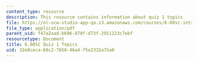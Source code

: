 ```yaml
---
content_type: resource
description: This resource contains information about quiz 1 topics
file: https://ol-ocw-studio-app-qa.s3.amazonaws.com/courses/6-00sc-introduction-to-computer-science-and-programming-spring-2011/32e0ceca60c2765046a4f5e2332a75a0_MIT6_00SCS11_q1_topics.pdf
file_type: application/pdf
parent_uid: f47a2aad-b696-870f-d73f-2911223c7ebf
resourcetype: Document
title: 6.00SC Quiz 1 Topics
uid: 32e0ceca-60c2-7650-46a4-f5e2332a75a0
---
```

